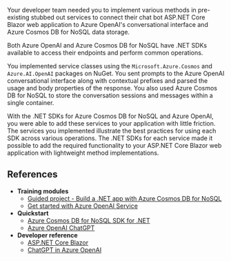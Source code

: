 Your developer team needed you to implement various methods in pre-existing stubbed out services to connect their chat bot ASP.NET Core Blazor web application to Azure OpenAI's conversational interface and Azure Cosmos DB for NoSQL data storage.

Both Azure OpenAI and Azure Cosmos DB for NoSQL have .NET SDKs available to access their endpoints and perform common operations.

You implemented service classes using the `Microsoft.Azure.Cosmos` and `Azure.AI.OpenAI` packages on NuGet. You sent prompts to the Azure OpenAI conversational interface along with contextual prefixes and parsed the usage and body properties of the response. You also used Azure Cosmos DB for NoSQL to store the conversation sessions and messages within a single container.

With the .NET SDKs for Azure Cosmos DB for NoSQL and Azure OpenAI, you were able to add these services to your application with little friction. The services you implemented illustrate the best practices for using each SDK across various operations. The .NET SDKs for each service made it possible to add the required functionality to your ASP.NET Core Blazor web application with lightweight method implementations.

## References

- **Training modules**
  - [Guided project - Build a .NET app with Azure Cosmos DB for NoSQL](/training/modules/build-dotnet-app-azure-cosmos-db-nosql/)
  - [Get started with Azure OpenAI Service](/training/modules/get-started-openai/)
- **Quickstart**
  - [Azure Cosmos DB for NoSQL SDK for .NET](/azure/cosmos-db/nosql/quickstart-dotnet)
  - [Azure OpenAI ChatGPT](/azure/cognitive-services/openai/chatgpt-quickstart)
- **Developer reference**
  - [ASP.NET Core Blazor](/aspnet/core/blazor/)
  - [ChatGPT in Azure OpenAI](/azure/cognitive-services/openai/how-to/chatgpt)
